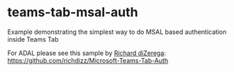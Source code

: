 # teams-tab-msal-auth
Example demonstrating the simplest way to do MSAL based authentication inside Teams Tab

For ADAL please see this sample by [Richard diZerega](https://github.com/richdizz): https://github.com/richdizz/Microsoft-Teams-Tab-Auth

